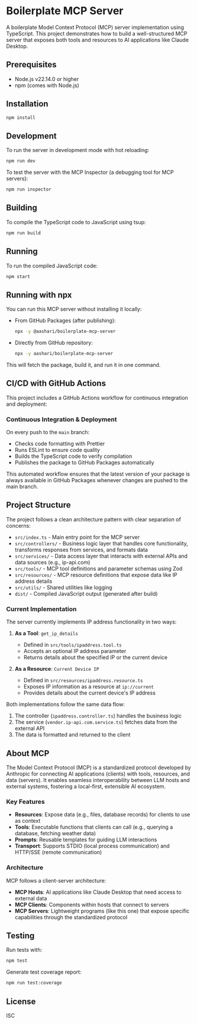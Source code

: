 # Boilerplate MCP Server

A boilerplate Model Context Protocol (MCP) server implementation using TypeScript. This project demonstrates how to build a well-structured MCP server that exposes both tools and resources to AI applications like Claude Desktop.

## Prerequisites

- Node.js v22.14.0 or higher
- npm (comes with Node.js)

## Installation

```bash
npm install
```

## Development

To run the server in development mode with hot reloading:

```bash
npm run dev
```

To test the server with the MCP Inspector (a debugging tool for MCP servers):

```bash
npm run inspector
```

## Building

To compile the TypeScript code to JavaScript using tsup:

```bash
npm run build
```

## Running

To run the compiled JavaScript code:

```bash
npm start
```

## Running with npx

You can run this MCP server without installing it locally:

- From GitHub Packages (after publishing):
  ```bash
  npx -y @aashari/boilerplate-mcp-server
  ```

- Directly from GitHub repository:
  ```bash
  npx -y aashari/boilerplate-mcp-server
  ```

This will fetch the package, build it, and run it in one command.

## CI/CD with GitHub Actions

This project includes a GitHub Actions workflow for continuous integration and deployment:

### Continuous Integration & Deployment

On every push to the `main` branch:
- Checks code formatting with Prettier
- Runs ESLint to ensure code quality
- Builds the TypeScript code to verify compilation
- Publishes the package to GitHub Packages automatically

This automated workflow ensures that the latest version of your package is always available in GitHub Packages whenever changes are pushed to the main branch.

## Project Structure

The project follows a clean architecture pattern with clear separation of concerns:

- `src/index.ts` - Main entry point for the MCP server
- `src/controllers/` - Business logic layer that handles core functionality, transforms responses from services, and formats data
- `src/services/` - Data access layer that interacts with external APIs and data sources (e.g., ip-api.com)
- `src/tools/` - MCP tool definitions and parameter schemas using Zod
- `src/resources/` - MCP resource definitions that expose data like IP address details
- `src/utils/` - Shared utilities like logging
- `dist/` - Compiled JavaScript output (generated after build)

### Current Implementation

The server currently implements IP address functionality in two ways:

1. **As a Tool**: `get_ip_details`
   - Defined in `src/tools/ipaddress.tool.ts`
   - Accepts an optional IP address parameter
   - Returns details about the specified IP or the current device

2. **As a Resource**: `Current Device IP`
   - Defined in `src/resources/ipaddress.resource.ts`
   - Exposes IP information as a resource at `ip://current`
   - Provides details about the current device's IP address

Both implementations follow the same data flow:
1. The controller (`ipaddress.controller.ts`) handles the business logic
2. The service (`vendor.ip-api.com.service.ts`) fetches data from the external API
3. The data is formatted and returned to the client

## About MCP

The Model Context Protocol (MCP) is a standardized protocol developed by Anthropic for connecting AI applications (clients) with tools, resources, and data (servers). It enables seamless interoperability between LLM hosts and external systems, fostering a local-first, extensible AI ecosystem.

### Key Features

- **Resources**: Expose data (e.g., files, database records) for clients to use as context
- **Tools**: Executable functions that clients can call (e.g., querying a database, fetching weather data)
- **Prompts**: Reusable templates for guiding LLM interactions
- **Transport**: Supports STDIO (local process communication) and HTTP/SSE (remote communication)

### Architecture

MCP follows a client-server architecture:

- **MCP Hosts**: AI applications like Claude Desktop that need access to external data
- **MCP Clients**: Components within hosts that connect to servers
- **MCP Servers**: Lightweight programs (like this one) that expose specific capabilities through the standardized protocol

## Testing

Run tests with:

```bash
npm test
```

Generate test coverage report:

```bash
npm run test:coverage
```

## License

ISC 